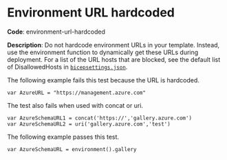 # Environment URL hardcoded

**Code**: environment-url-hardcoded

**Description**: Do not hardcode environment URLs in your template. Instead, use the environment function to dynamically get these URLs during deployment. For a list of the URL hosts that are blocked, see the default list of DisallowedHosts in [`bicepsettings.json`](./src/Bicep.Core/Configuration/bicepsettings.json).

The following example fails this test because the URL is hardcoded.

```bicep
var AzureURL = "https://management.azure.com"
```

The test also fails when used with concat or uri.

```bicep
var AzureSchemaURL1 = concat('https://','gallery.azure.com')
var AzureSchemaURL2 = uri('gallery.azure.com','test')
```

The following example passes this test.

```bicep
var AzureSchemaURL = environment().gallery
```

